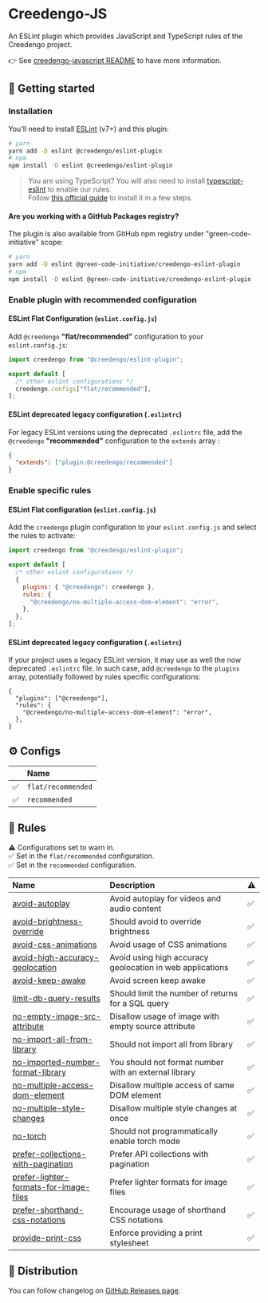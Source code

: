 # Creedengo-JS

An ESLint plugin which provides JavaScript and TypeScript rules of the Creedengo project.

👉 See [creedengo-javascript README](../README.md) to have more information.

## 🚀 Getting started

### Installation

You'll need to install [ESLint](https://eslint.org/) (v7+) and this plugin:

```sh
# yarn
yarn add -D eslint @creedengo/eslint-plugin
# npm
npm install -D eslint @creedengo/eslint-plugin
```

> You are using TypeScript? You will also need to install [typescript-eslint](https://typescript-eslint.io/) to enable
> our rules.\
> Follow [this official guide](https://typescript-eslint.io/getting-started) to install it in a few steps.

#### Are you working with a GitHub Packages registry?

The plugin is also available from GitHub npm registry under "green-code-initiative" scope:

```sh
# yarn
yarn add -D eslint @green-code-initiative/creedengo-eslint-plugin
# npm
npm install -D eslint @green-code-initiative/creedengo-eslint-plugin
```

### Enable plugin with recommended configuration

#### ESLint Flat Configuration (`eslint.config.js`)

Add `@creedengo` **"flat/recommended"** configuration to your `eslint.config.js`:

```js
import creedengo from "@creedengo/eslint-plugin";

export default [
  /* other eslint configurations */
  creedengo.configs["flat/recommended"],
];
```

#### ESLint deprecated legacy configuration (`.eslintrc`)

For legacy ESLint versions using the deprecated `.eslintrc` file, add the `@creedengo` **"recommended"** configuration to the `extends` array :

```json
{
  "extends": ["plugin:@creedengo/recommended"]
}
```

### Enable specific rules

#### ESLint Flat configuration (`eslint.config.js`)

Add the `creedengo` plugin configuration to your `eslint.config.js` and select the rules to activate:

```js
import creedengo from "@creedengo/eslint-plugin";

export default [
  /* other eslint configurations */
  {
    plugins: { "@creedengo": creedengo },
    rules: {
      "@creedengo/no-multiple-access-dom-element": "error",
    },
  },
];
```

#### ESLint deprecated legacy configuration (`.eslintrc`)

If your project uses a legacy ESLint version, it may use as well the now deprecated `.eslintrc` file. In such case, add `@creedengo` to the `plugins` array, potentially followed by rules specific configurations:

```jsonc
{
  "plugins": ["@creedengo"],
  "rules": {
    "@creedengo/no-multiple-access-dom-element": "error",
  },
}
```

## ⚙ Configs

<!-- begin auto-generated configs list -->

|    | Name               |
| :- | :----------------- |
| ✅  | `flat/recommended` |
| ✅  | `recommended`      |

<!-- end auto-generated configs list -->

## 🔨 Rules

<!-- begin auto-generated rules list -->

⚠️ Configurations set to warn in.\
✅ Set in the `flat/recommended` configuration.\
✅ Set in the `recommended` configuration.

| Name                                                                                           | Description                                               | ⚠️  |
| :--------------------------------------------------------------------------------------------- | :-------------------------------------------------------- | :-- |
| [avoid-autoplay](docs/rules/avoid-autoplay.md)                                                 | Avoid autoplay for videos and audio content               | ✅ |
| [avoid-brightness-override](docs/rules/avoid-brightness-override.md)                           | Should avoid to override brightness                       | ✅ |
| [avoid-css-animations](docs/rules/avoid-css-animations.md)                                     | Avoid usage of CSS animations                             | ✅ |
| [avoid-high-accuracy-geolocation](docs/rules/avoid-high-accuracy-geolocation.md)               | Avoid using high accuracy geolocation in web applications | ✅ |
| [avoid-keep-awake](docs/rules/avoid-keep-awake.md)                                             | Avoid screen keep awake                                   | ✅ |
| [limit-db-query-results](docs/rules/limit-db-query-results.md)                                 | Should limit the number of returns for a SQL query        | ✅ |
| [no-empty-image-src-attribute](docs/rules/no-empty-image-src-attribute.md)                     | Disallow usage of image with empty source attribute       | ✅ |
| [no-import-all-from-library](docs/rules/no-import-all-from-library.md)                         | Should not import all from library                        | ✅ |
| [no-imported-number-format-library](docs/rules/no-imported-number-format-library.md)           | You should not format number with an external library     | ✅ |
| [no-multiple-access-dom-element](docs/rules/no-multiple-access-dom-element.md)                 | Disallow multiple access of same DOM element              | ✅ |
| [no-multiple-style-changes](docs/rules/no-multiple-style-changes.md)                           | Disallow multiple style changes at once                   | ✅ |
| [no-torch](docs/rules/no-torch.md)                                                             | Should not programmatically enable torch mode             | ✅ |
| [prefer-collections-with-pagination](docs/rules/prefer-collections-with-pagination.md)         | Prefer API collections with pagination                    | ✅ |
| [prefer-lighter-formats-for-image-files](docs/rules/prefer-lighter-formats-for-image-files.md) | Prefer lighter formats for image files                    | ✅ |
| [prefer-shorthand-css-notations](docs/rules/prefer-shorthand-css-notations.md)                 | Encourage usage of shorthand CSS notations                | ✅ |
| [provide-print-css](docs/rules/provide-print-css.md)                                           | Enforce providing a print stylesheet                      | ✅ |

<!-- end auto-generated rules list -->

## 🛒 Distribution

You can follow changelog on [GitHub Releases page](https://github.com/green-code-initiative/creedengo-javascript/releases).
